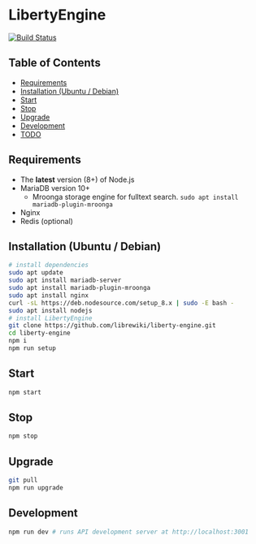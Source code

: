 # LibertyEngine
[![Build Status](https://travis-ci.org/librewiki/liberty-engine.svg?branch=master)](https://travis-ci.org/librewiki/liberty-engine)

## Table of Contents
- [Requirements](#requirements)
- [Installation (Ubuntu / Debian)](#installation-ubuntu-debian)
- [Start](#start)
- [Stop](#stop)
- [Upgrade](#upgrade)
- [Development](#development)
- [TODO](#todo)

## Requirements
- The **latest** version (8+) of Node.js
- MariaDB version 10+
  - Mroonga storage engine for fulltext search. `sudo apt install mariadb-plugin-mroonga`
- Nginx
- Redis (optional)

## Installation (Ubuntu / Debian)
```bash
# install dependencies
sudo apt update
sudo apt install mariadb-server
sudo apt install mariadb-plugin-mroonga
sudo apt install nginx
curl -sL https://deb.nodesource.com/setup_8.x | sudo -E bash -
sudo apt install nodejs
# install LibertyEngine
git clone https://github.com/librewiki/liberty-engine.git
cd liberty-engine
npm i
npm run setup
```

## Start
```bash
npm start
```

## Stop
```bash
npm stop
```

## Upgrade
```bash
git pull
npm run upgrade
```

## Development
```bash
npm run dev # runs API development server at http://localhost:3001
```
